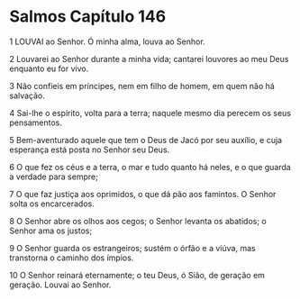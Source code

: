 # Salmos Capítulo 146

1	LOUVAI ao Senhor. Ó minha alma, louva ao Senhor.

2	Louvarei ao Senhor durante a minha vida; cantarei louvores ao meu Deus enquanto eu for vivo.

3	Não confieis em príncipes, nem em filho de homem, em quem não há salvação.

4	Sai-lhe o espírito, volta para a terra; naquele mesmo dia perecem os seus pensamentos.

5	Bem-aventurado aquele que tem o Deus de Jacó por seu auxílio, e cuja esperança está posta no Senhor seu Deus.

6	O que fez os céus e a terra, o mar e tudo quanto há neles, e o que guarda a verdade para sempre;

7	O que faz justiça aos oprimidos, o que dá pão aos famintos. O Senhor solta os encarcerados.

8	O Senhor abre os olhos aos cegos; o Senhor levanta os abatidos; o Senhor ama os justos;

9	O Senhor guarda os estrangeiros; sustém o órfão e a viúva, mas transtorna o caminho dos ímpios.

10	O Senhor reinará eternamente; o teu Deus, ó Sião, de geração em geração. Louvai ao Senhor.

